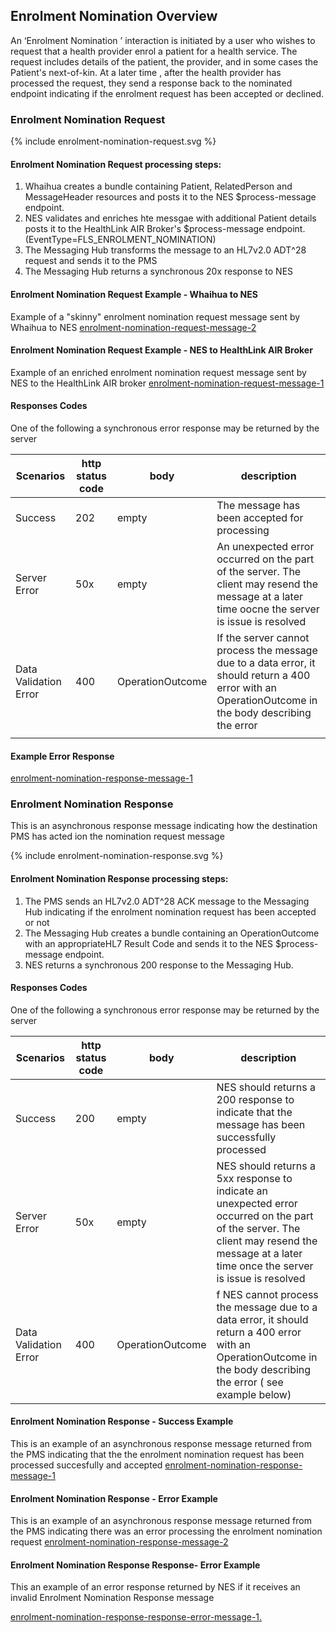 ## Enrolment Nomination  Overview

An ‘Enrolment Nomination ’ interaction is initiated by a user who wishes to request that a health provider enrol a patient for a health service.
The request includes details of the patient, the provider,  and in some cases the Patient's next-of-kin.
At a later time , after the health provider has processed the request, they send a response back to the nominated endpoint indicating if the enrolment request has been accepted or declined.

### Enrolment Nomination Request


<div>
{% include enrolment-nomination-request.svg %}
</div>



####  Enrolment Nomination Request processing steps:

1. Whaihua creates a bundle containing Patient, RelatedPerson and MessageHeader resources and posts it to the NES  $process-message endpoint. 
2. NES validates and enriches hte messgae with additional Patient details posts it to the  HealthLink AIR Broker's $process-message endpoint. (EventType=FLS_ENROLMENT_NOMINATION)
3. The Messaging Hub transforms the message to an HL7v2.0  ADT^28 request and sends it to the PMS
4. The Messaging Hub returns a synchronous 20x response to NES



####  Enrolment Nomination Request Example - Whaihua to NES
Example of a "skinny" enrolment nomination request message sent by Whaihua to NES 
[enrolment-nomination-request-message-2](enrolment-nomination-request-message-2.json.html)

####  Enrolment Nomination Request Example - NES to HealthLink AIR Broker
Example of an enriched enrolment nomination request message sent by  NES to the  HealthLink AIR broker
[enrolment-nomination-request-message-1](Bundle-12345.json.html)

#### Responses Codes

One of the following a synchronous error response may be returned by the server 



| ****Scenarios****     | **http status code** | **body**         | ****description****                      |
| --------------------- | -------------------- | ---------------- | ---------------------------------------- |
| Success               | 202                  | empty            | The message has been accepted for  processing |
| Server Error          | 50x                  | empty            | An unexpected error occurred on the part of the server. The client may resend the message at a later time oocne the server is issue is resolved |
| Data Validation Error | 400                  | OperationOutcome | If the server cannot process the message due to a data error, it should return a 400 error with an OperationOutcome in the body describing the error |
|                       |                      |                  |                                          |

#### Example Error Response

[enrolment-nomination-response-message-1](enrolment-nomination-request-error-response-1.json.html)

### Enrolment Nomination Response
This is an asynchronous response message indicating  how  the destination PMS has acted ion the nomination request message

<div>
{% include enrolment-nomination-response.svg %}
</div>


####  Enrolment Nomination Response processing steps:
1. The PMS sends an HL7v2.0  ADT^28 ACK message to the Messaging Hub indicating if the enrolment nomination request has been accepted or not
2. The Messaging Hub creates a bundle containing an OperationOutcome with an appropriateHL7  Result Code and sends it to the NES $process-message endpoint.
3. NES returns a synchronous 200 response to the Messaging Hub.

#### Responses Codes

One of the following a synchronous error response may be returned by the server 


| ****Scenarios****     | **http status code** | **body**         | ****description****                      |
| --------------------- | ---------------- | ---------------- | ---------------------------------------- |
| Success               | 200              | empty            | NES should returns a 200 response to indicate that the message has been successfully processed |
| Server Error          | 50x              | empty            | NES  should returns a 5xx response to indicate an unexpected error occurred on the part of the server. The client may resend the message at a later time once the server is issue is resolved |
| Data Validation Error | 400              | OperationOutcome | f NES cannot process the message due to a data error, it should return a 400 error with an OperationOutcome in the body describing the error ( see example below) |



####  Enrolment Nomination Response -  Success Example
This is an example of an asynchronous response message returned from the PMS indicating that the the enrolment nomination request has been processed succesfully and accepted
[enrolment-nomination-response-message-1](Bundle-34567.json.html)


####  Enrolment Nomination Response -  Error Example
This is an example of an asynchronous response message returned from the PMS indicating there was an error processing the enrolment nomination request
[enrolment-nomination-response-message-2](enrolment-nomination-response-message-2.json.html)



#### Enrolment Nomination Response Response- Error Example

This an example of an error response returned by NES if it  receives an invalid Enrolment Nomination Response message

[enrolment-nomination-response-response-error-message-1.](enrolment-nomination-response-response-error-message-1.json.html)



